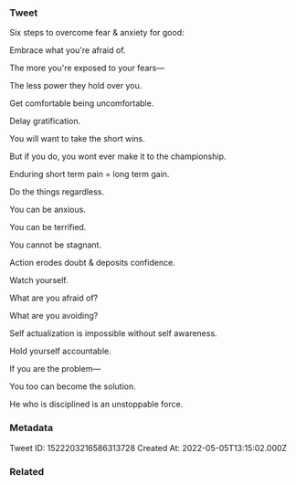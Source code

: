 ### Tweet
Six steps to overcome fear &amp; anxiety for good:

Embrace what you're afraid of.

The more you're exposed to your fears—

The less power they hold over you.

Get comfortable being uncomfortable.

Delay gratification.

You will want to take the short wins.

But if you do, you wont ever make it to the championship.

Enduring short term pain = long term gain.

Do the things regardless.

You can be anxious.

You can be terrified.

You cannot be stagnant.

Action erodes doubt &amp; deposits confidence.

Watch yourself.

What are you afraid of?

What are you avoiding?

Self actualization is impossible without self awareness.

Hold yourself accountable.

If you are the problem—

You too can become the solution.

He who is disciplined is an unstoppable force.

### Metadata
Tweet ID: 1522203216586313728
Created At: 2022-05-05T13:15:02.000Z

### Related

